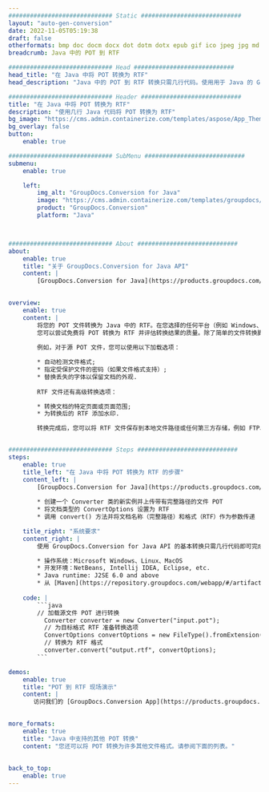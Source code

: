 ```yaml
---
############################# Static ############################
layout: "auto-gen-conversion"
date: 2022-11-05T05:19:38
draft: false
otherformats: bmp doc docm docx dot dotm dotx epub gif ico jpeg jpg md odt ott pdf png psd rtf tex tif tiff txt xps
breadcrumb: Java 中的 POT 到 RTF

############################# Head ############################
head_title: "在 Java 中将 POT 转换为 RTF"
head_description: "Java 中的 POT 到 RTF 转换只需几行代码。使用用于 Java 的 GroupDocs 文档转换 API 转换 160 多种文件格式"

############################# Header ############################
title: "在 Java 中将 POT 转换为 RTF"
description: "使用几行 Java 代码将 POT 转换为 RTF"
bg_image: "https://cms.admin.containerize.com/templates/aspose/App_Themes/V3/images/bg/header1.png"
bg_overlay: false
button:
    enable: true

############################# SubMenu ############################
submenu:
    enable: true

    left:
        img_alt: "GroupDocs.Conversion for Java"
        image: "https://cms.admin.containerize.com/templates/groupdocs/images/product-logos/90x90-noborder/groupdocs-conversion-java.png"
        product: "GroupDocs.Conversion"
        platform: "Java"



############################# About ############################
about:
    enable: true
    title: "关于 GroupDocs.Conversion for Java API"
    content: |
        [GroupDocs.Conversion for Java](https://products.groupdocs.com/conversion/java/) 是一种高级文件格式转换 API，用于在 Microsoft Office、OpenDocument、PDF、HTML、电子邮件、CAD 等流行图像和文档格式之间进行转换。只需几行代码即可完成更多工作。本机 API 会自动检测原始文档的格式，并提供许多选项来自定义转换后的文档。除了从文档中提取信息的功能外，它还默认支持将转换结果缓存到本地磁盘。但是，任何类型的缓存存储都可以通过实施适当的接口来支持 - Amazon S3、Dropbox、Google Drive、Windows Azure、Reddis 或任何其他接口。
    

overview:
    enable: true
    content: |
        将您的 POT 文件转换为 Java 中的 RTF。在您选择的任何平台（例如 Windows、Linux、macOS）上，只需几行 Java 代码。
        您可以尝试免费将 POT 转换为 RTF 并评估转换结果的质量。除了简单的文件转换脚本外，您还可以尝试更复杂的选项来加载 POT 源文件并存储 RTF 输出。 
        
        例如，对于源 POT 文件，您可以使用以下加载选项：

        * 自动检测文件格式;
        * 指定受保护文件的密码（如果文件格式支持）;
        * 替换丢失的字体以保留文档的外观.
        
        RTF 文件还有高级转换选项：

        * 转换文档的特定页面或页面范围;
        * 为转换后的 RTF 添加水印.

        转换完成后，您可以将 RTF 文件保存到本地文件路径或任何第三方存储，例如 FTP、Amazon S3、Google Drive、Dropbox 等。请注意 - 转换 POT到 RTF，您不需要安装任何额外的软件，例如 MS Office、Open Office、Adobe Acrobat Reader 等。


############################# Steps ############################
steps:
    enable: true
    title_left: "在 Java 中将 POT 转换为 RTF 的步骤"
    content_left: |
        [GroupDocs.Conversion for Java](https://products.groupdocs.com/conversion/java/) 允许开发人员使用几行代码轻松地将 POT 文件转换为 RTF。
        
        * 创建一个 Converter 类的新实例并上传带有完整路径的文件 POT
        * 将文档类型的 ConvertOptions 设置为 RTF
        * 调用 convert() 方法并将文档名称（完整路径）和格式（RTF）作为参数传递

    title_right: "系统要求"
    content_right: |
        使用 GroupDocs.Conversion for Java API 的基本转换只需几行代码即可完成。所有主要平台和操作系统都支持我们的 API。在执行以下代码之前，请确保您的系统上安装了以下先决条件。

        * 操作系统：Microsoft Windows、Linux、MacOS
        * 开发环境：NetBeans, Intellij IDEA, Eclipse, etc.
        * Java runtime: J2SE 6.0 and above
        * 从 [Maven](https://repository.groupdocs.com/webapp/#/artifacts/browse/tree/General/repo/com/groupdocs/groupdocs-conversion) 获取最新的 GroupDocs.Conversion for Java
         
    code: |
        ```java    
        // 加载源文件 POT 进行转换
          Converter converter = new Converter("input.pot");
          // 为目标格式 RTF 准备转换选项
          ConvertOptions convertOptions = new FileType().fromExtension("rtf").getConvertOptions();
          // 转换为 RTF 格式
          converter.convert("output.rtf", convertOptions);
        ```

demos:
    enable: true
    title: "POT 到 RTF 现场演示"
    content: |
       访问我们的 [GroupDocs.Conversion App](https://products.groupdocs.app/conversion/family) 网站并立即尝试 POT 到 RTF 转换。免费演示具有以下好处
          

more_formats:
    enable: true
    title: "Java 中支持的其他 POT 转换"
    content: "您还可以将 POT 转换为许多其他文件格式。请参阅下面的列表。"
       
       
back_to_top:
    enable: true
---
```

